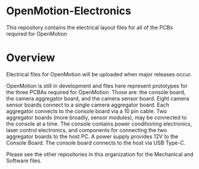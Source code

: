 # OpenMotion-Electronics
This repository contains the electrical layout files for all of the PCBs required for OpenMotion

# Overview
Electrical files for OpenMotion will be uploaded when major releases occur.

OpenMotion is still in development and files here represent prototypes for the three PCBAs required for OpenMotion. Those are: the console board, the camera aggregator board, and the camera sensor board. Eight camera sensor boards connect to a single camera aggregator board. Each aggregator connects to the console board via a 10 pin cable. Two aggregator boards (more broadly, sensor modules), may be connected to the console at a time. The console contains power conditioning electronics, laser control electronics, and components for connecting the two aggregator boards to the host PC. A power supply provides 12V to the Console Board. The console board connects to the host via USB Type-C.


Please see the other repositories in this organization for the Mechanical and Software files.